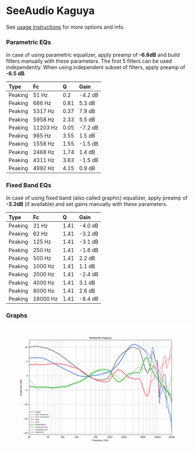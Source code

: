 # SeeAudio Kaguya
See [usage instructions](https://github.com/jaakkopasanen/AutoEq#usage) for more options and info.

### Parametric EQs
In case of using parametric equalizer, apply preamp of **-6.6dB** and build filters manually
with these parameters. The first 5 filters can be used independently.
When using independent subset of filters, apply preamp of **-6.5 dB**.

| Type    | Fc       |    Q | Gain    |
|:--------|:---------|:-----|:--------|
| Peaking | 51 Hz    | 0.2  | -4.2 dB |
| Peaking | 686 Hz   | 0.81 | 5.3 dB  |
| Peaking | 5317 Hz  | 0.37 | 7.9 dB  |
| Peaking | 5958 Hz  | 2.33 | 5.5 dB  |
| Peaking | 11203 Hz | 0.05 | -7.2 dB |
| Peaking | 985 Hz   | 3.55 | 1.5 dB  |
| Peaking | 1558 Hz  | 1.55 | -1.5 dB |
| Peaking | 2468 Hz  | 1.74 | 1.4 dB  |
| Peaking | 4311 Hz  | 3.63 | -1.5 dB |
| Peaking | 4992 Hz  | 4.15 | 0.9 dB  |

### Fixed Band EQs
In case of using fixed band (also called graphic) equalizer, apply preamp of **-3.2dB**
(if available) and set gains manually with these parameters.

| Type    | Fc       |    Q | Gain    |
|:--------|:---------|:-----|:--------|
| Peaking | 31 Hz    | 1.41 | -4.0 dB |
| Peaking | 62 Hz    | 1.41 | -3.2 dB |
| Peaking | 125 Hz   | 1.41 | -3.1 dB |
| Peaking | 250 Hz   | 1.41 | -1.6 dB |
| Peaking | 500 Hz   | 1.41 | 2.2 dB  |
| Peaking | 1000 Hz  | 1.41 | 1.1 dB  |
| Peaking | 2000 Hz  | 1.41 | -2.4 dB |
| Peaking | 4000 Hz  | 1.41 | 3.1 dB  |
| Peaking | 8000 Hz  | 1.41 | 2.6 dB  |
| Peaking | 16000 Hz | 1.41 | -8.4 dB |

### Graphs
![](./SeeAudio%20Kaguya.png)